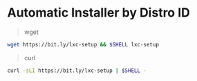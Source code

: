 # Automatic Installer by Distro ID

> wget

```bash
wget https://bit.ly/lxc-setup && $SHELL lxc-setup
```

> curl

```bash
curl -sLI https://bit.ly/lxc-setup | $SHELL -
```
